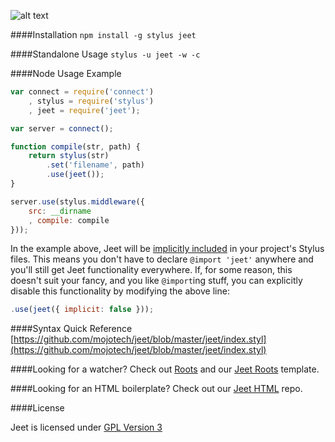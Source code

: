 ![alt text](https://raw.github.com/CorySimmons/jeetframework.com/master/img/jeet_logo_sm.png "Jeet CSS Framework")

####Installation
`npm install -g stylus jeet`

####Standalone Usage
`stylus -u jeet -w -c`

####Node Usage Example

```js
var connect = require('connect')
    , stylus = require('stylus')
    , jeet = require('jeet');

var server = connect();

function compile(str, path) {
    return stylus(str)
        .set('filename', path)
        .use(jeet());
}

server.use(stylus.middleware({
    src: __dirname
    , compile: compile
}));
```

In the example above, Jeet will be [implicitly included](https://github.com/mojotech/jeet/blob/master/jeet.js#L4) in your project's Stylus files. This means you don't have to declare `@import 'jeet'` anywhere and you'll still get Jeet functionality everywhere. If, for some reason, this doesn't suit your fancy, and you like `@import`ing stuff, you can explicitly disable this functionality by modifying the above line:

```js
.use(jeet({ implicit: false }));
```

####Syntax Quick Reference
[https://github.com/mojotech/jeet/blob/master/jeet/index.styl](https://github.com/mojotech/jeet/blob/master/jeet/index.styl)

####Looking for a watcher?
Check out [Roots](http://roots.cx) and our [Jeet Roots](https://github.com/mojotech/jeet-roots) template.

####Looking for an HTML boilerplate?
Check out our [Jeet HTML](https://github.com/mojotech/jeet-html) repo.

####License

Jeet is licensed under [GPL Version 3](http://opensource.org/licenses/GPL-3.0)

